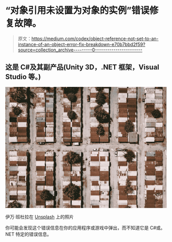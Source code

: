 # “对象引用未设置为对象的实例”错误修复故障。

> 原文：<https://medium.com/codex/object-reference-not-set-to-an-instance-of-an-object-error-fix-breakdown-e70b7bbd2f59?source=collection_archive---------0----------------------->

## 这是 C#及其副产品(Unity 3D，.NET 框架，Visual Studio 等。)

![](img/3ab71622548c5ef099de8bf95731bf44.png)

伊万·班杜拉在 [Unsplash](https://unsplash.com?utm_source=medium&utm_medium=referral) 上的照片

你可能会发现这个错误信息在你的应用程序或游戏中弹出，而不知道它是 C#或。NET 特定的错误信息。